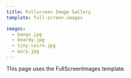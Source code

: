 ```yaml
---
title: Fullscreen Image Gallery 
template: full-screen-images

images:
  - bangs.jpg
  - beardy.jpg
  - tiny_cairn.jpg
  - wiry.jpg
---
```


This page uses the FullScreenImages template.
